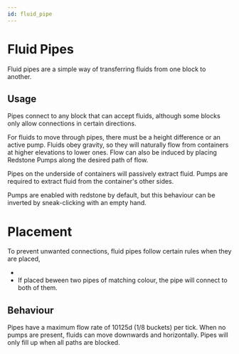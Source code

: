 ```yaml
---
id: fluid_pipe
---
```


# Fluid Pipes

Fluid pipes are a simple way of transferring fluids from one block to another.

## Usage

Pipes connect to any block that can accept fluids, although some blocks only allow connections in certain directions.

For fluids to move through pipes, there must be a height difference or an active pump. Fluids obey gravity, so they will naturally flow from containers at higher elevations to lower ones. Flow can also be induced by placing Redstone Pumps along the desired path of flow.

Pipes on the underside of containers will passively extract fluid. Pumps are required to extract fluid from the container's other sides.

Pumps are enabled with redstone by default, but this behaviour can be inverted by sneak-clicking with an empty hand.

# Placement

To prevent unwanted connections, fluid pipes follow certain rules when they are placed,

- 
- If placed beween two pipes of matching colour, the pipe will connect to both of them.

## Behaviour

Pipes have a maximum flow rate of 10125d (1/8 buckets) per tick. When no pumps are present, fluids can move downwards and horizontally. Pipes will only fill up when all paths are blocked.
